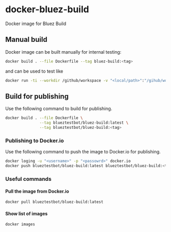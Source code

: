 
# docker-bluez-build

Docker image for Bluez Build

## Manual build

Docker image can be built manually for internal testing:

```bash
docker build . --file Dockerfile --tag bluez-build:<tag>
```

and can be used to test like

```bash
docker run -ti --workdir /github/workspace -v "<local/path>":"/gihub/workspace" bluez-build:<tag> /bin/bash
```

## Build for publishing

Use the following command to build for publishing.

```bash
docker build . --file Dockerfile \
               --tag blueztestbot/bluez-build:latest \
               --tag blueztestbot/bluez-build:<tag>
```

### Publishing to Docker.io

Use the following command to push the image to Docker.io for publishing.

```bash
docker loging -u "<username>" -p "<passowrd>" docker.io
docker push blueztestbot/bluez-build:latest blueztestbot/bluez-build:<tag>
```

### Useful commands

#### Pull the image from Docker.io

```bash
docker pull blueztestbot/bluez-build:latest
```

#### Show list of images

```bash
docker images
```
